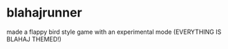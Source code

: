 # blahajrunner
made a flappy bird style game with an experimental mode (EVERYTHING IS BLAHAJ THEMED!)
